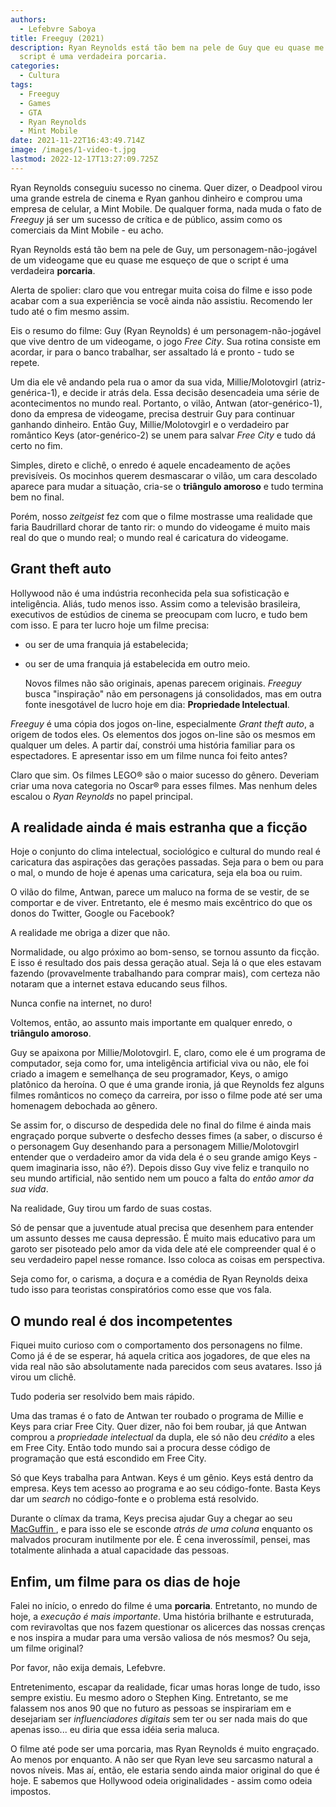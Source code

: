 ```yaml
---
authors:
  - Lefebvre Saboya
title: Freeguy (2021)
description: Ryan Reynolds está tão bem na pele de Guy que eu quase me esqueço de que o
  script é uma verdadeira porcaria.
categories:
  - Cultura
tags:
  - Freeguy
  - Games
  - GTA
  - Ryan Reynolds
  - Mint Mobile
date: 2021-11-22T16:43:49.714Z
image: /images/1-video-t.jpg
lastmod: 2022-12-17T13:27:09.725Z
---
```


Ryan Reynolds conseguiu sucesso no cinema. Quer dizer, o Deadpool virou uma grande estrela de cinema e Ryan ganhou dinheiro e comprou uma empresa de celular, a Mint Mobile. De qualquer forma, nada muda o fato de *Freeguy* já ser um sucesso de crítica e de público, assim como os comerciais da Mint Mobile - eu acho. 

Ryan Reynolds está tão bem na pele de Guy, um personagem-não-jogável de um videogame que eu quase me esqueço de que o script é uma verdadeira **porcaria**.

Alerta de spolier: claro que vou entregar muita coisa do filme e isso pode acabar com a sua experiência se você ainda não assistiu. Recomendo ler tudo até o fim mesmo assim. 

Eis o resumo do filme: Guy (Ryan Reynolds) é um personagem-não-jogável que vive dentro de um videogame, o jogo *Free City*. Sua rotina consiste em acordar, ir para o banco trabalhar, ser assaltado lá e pronto - tudo se repete. 

Um dia ele vê andando pela rua o amor da sua vida, Millie/Molotovgirl (atriz-genérica-1), e decide ir atrás dela. Essa decisão desencadeia uma série de acontecimentos no mundo real. Portanto, o vilão, Antwan (ator-genérico-1), dono da empresa de videogame, precisa destruir Guy para continuar ganhando dinheiro. Então Guy,  Millie/Molotovgirl e o verdadeiro par romântico Keys (ator-genérico-2) se unem para salvar *Free City* e tudo dá certo no fim.

Simples, direto e clichê, o enredo é aquele encadeamento de ações previsíveis. Os mocinhos querem desmascarar o vilão, um cara descolado aparece para mudar a situação, cria-se o **triângulo amoroso** e tudo termina bem no final.

Porém, nosso *zeitgeist* fez com que o filme mostrasse uma realidade que faria Baudrillard chorar de tanto rir: o mundo do videogame é muito mais real do que o mundo real; o mundo real é caricatura do videogame.

## Grant theft auto

Hollywood não é uma indústria reconhecida pela sua sofisticação e inteligência. Aliás, tudo menos isso. Assim como a televisão brasileira, executivos de estúdios de cinema se preocupam com lucro, e tudo bem com isso. E para ter lucro hoje um filme precisa:

- ou ser de uma franquia já estabelecida;

- ou ser de uma franquia já estabelecida em outro meio.
  
  Novos filmes não são originais, apenas parecem originais. *Freeguy* busca "inspiração" não em personagens já consolidados, mas em outra fonte inesgotável de lucro hoje em dia: **Propriedade Intelectual**.

*Freeguy* é uma cópia dos jogos on-line, especialmente *Grant theft auto*, a origem de todos eles. Os elementos dos jogos on-line são os mesmos em qualquer um deles. A partir daí, constrói uma história familiar para os espectadores. E apresentar isso em um filme nunca foi feito antes?

Claro que sim. Os filmes LEGO® são o maior sucesso do gênero. Deveriam criar uma nova categoria no Oscar® para esses filmes. Mas nenhum deles escalou o *Ryan Reynolds* no papel principal.

## A realidade ainda é mais estranha que a ficção

Hoje o conjunto do clima intelectual, sociológico e cultural do mundo real é caricatura das aspirações das gerações passadas. Seja para o bem ou para o mal, o mundo de hoje é apenas uma caricatura, seja ela boa ou ruim.

O vilão do filme, Antwan, parece um maluco na forma de se vestir, de se comportar e de viver. Entretanto, ele é mesmo mais excêntrico do que os donos do Twitter, Google ou Facebook?

A realidade me obriga a dizer que não.

Normalidade, ou algo próximo ao bom-senso, se tornou assunto da ficção. E isso é resultado dos pais dessa geração atual. Seja lá o que eles estavam fazendo (provavelmente trabalhando para comprar mais), com certeza não notaram que a internet estava educando seus filhos.

Nunca confie na internet, no duro!

Voltemos, então, ao assunto mais importante em qualquer enredo, o **triângulo amoroso**. 

Guy se apaixona por Millie/Molotovgirl. E, claro, como ele é um programa de computador, seja como for, uma inteligência artificial viva ou não, ele foi criado a imagem e semelhança de seu programador,  Keys, o amigo platônico da heroína. O que é uma grande ironia, já que Reynolds fez alguns filmes românticos no começo da carreira, por isso o filme pode até ser uma homenagem debochada ao gênero. 

Se assim for, o discurso de despedida dele no final do filme é ainda mais engraçado porque subverte o desfecho desses fimes (a saber, o discurso é o personagem Guy desenhando para a personagem Millie/Molotovgirl entender que o verdadeiro amor da vida dela é o seu grande amigo Keys - quem imaginaria isso, não é?). Depois disso Guy vive feliz e tranquilo no seu mundo artificial, não sentido nem um pouco a falta do *então amor da sua vida*. 

Na realidade, Guy tirou um fardo de suas costas.

Só de pensar que a juventude atual precisa que desenhem para entender um assunto desses me causa depressão. É muito mais educativo para um garoto ser pisoteado pelo amor da vida dele até ele compreender qual é o seu verdadeiro papel nesse romance. Isso coloca as coisas em perspectiva. 

Seja como for, o carisma, a doçura e a comédia de Ryan Reynolds deixa tudo isso para teoristas conspiratórios como esse que vos fala.

## O mundo real é dos incompetentes

Fiquei muito curioso com o comportamento dos personagens no filme. Como já é de se esperar, há aquela critica aos jogadores, de que eles na vida real não são absolutamente nada parecidos com seus avatares. Isso já virou um clichê. 

Tudo poderia ser resolvido bem mais rápido.

Uma das tramas é o fato de Antwan ter roubado o programa de Millie e Keys para criar Free City. Quer dizer, não foi bem roubar, já que Antwan comprou a *propriedade intelectual* da dupla, ele só não deu *crédito* a eles em Free City. Então todo mundo sai a procura desse código de programação que está escondido em Free City.

Só que Keys trabalha para Antwan. Keys é um gênio. Keys está dentro da empresa. Keys tem acesso ao programa e ao seu código-fonte. Basta Keys dar um *search* no código-fonte e o problema está resolvido.

Durante o clímax da trama, Keys precisa ajudar Guy a chegar ao seu [MacGuffin ](https://en.wikipedia.org/wiki/MacGuffin), e para isso ele se esconde *atrás de uma coluna* enquanto os malvados procuram inutilmente por ele. É cena inverossímil, pensei, mas totalmente alinhada a atual capacidade das pessoas.

## Enfim, um filme para os dias de hoje

Falei no início, o enredo do filme é uma **porcaria**. Entretanto, no mundo de hoje, a *execução é mais importante*. Uma história brilhante e estruturada, com reviravoltas que nos fazem questionar os alicerces das nossas crenças e nos inspira a mudar para uma versão valiosa de nós mesmos? Ou seja, um filme original?

Por favor, não exija demais, Lefebvre.

Entretenimento, escapar da realidade, ficar umas horas longe de tudo, isso sempre existiu. Eu mesmo adoro o Stephen King. Entretanto, se me falassem nos anos 90 que no futuro as pessoas se inspirariam em e desejariam ser *influenciadores digitais* sem ter ou ser nada mais do que apenas isso... eu diria que essa idéia seria maluca.

O filme até pode ser uma porcaria, mas Ryan Reynolds é muito engraçado. Ao menos por enquanto. A não ser que Ryan leve seu sarcasmo natural a novos níveis. Mas aí, então, ele estaria sendo ainda maior original do que é hoje. E sabemos que Hollywood odeia originalidades - assim como odeia impostos.
